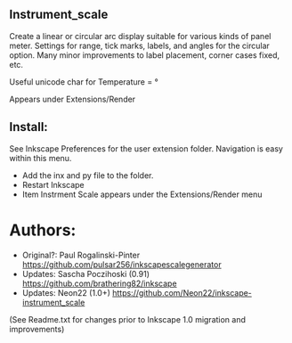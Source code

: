## Instrument_scale
Create a linear or circular arc display suitable for various kinds of panel meter.
Settings for  range, tick marks, labels, and angles for the circular option.
Many minor improvements to label placement, corner cases fixed, etc.

Useful unicode char for Temperature = °

Appears under Extensions/Render

## Install:
See Inkscape Preferences for the user extension folder. Navigation is easy within this menu.
- Add the inx and py file to the folder.
- Restart Inkscape
- Item Instrment Scale appears under the Extensions/Render menu


# Authors:
- Original?: Paul Rogalinski-Pinter https://github.com/pulsar256/inkscapescalegenerator
- Updates: Sascha Poczihoski (0.91)  https://github.com/brathering82/inkscape
- Updates: Neon22 (1.0+) https://github.com/Neon22/inkscape-instrument_scale

(See Readme.txt for changes prior to Inkscape 1.0 migration and improvements)
